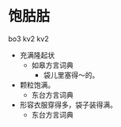 



# 饱𦙶𦙶
bo3 kv2 kv2
+ 充满隆起状
  * 如皋方言词典
    - 袋儿里塞得～的。
+ 颗粒饱满。
  * 东台方言词典
+ 形容衣服穿得多，袋子装得满。
  * 东台方言词典
